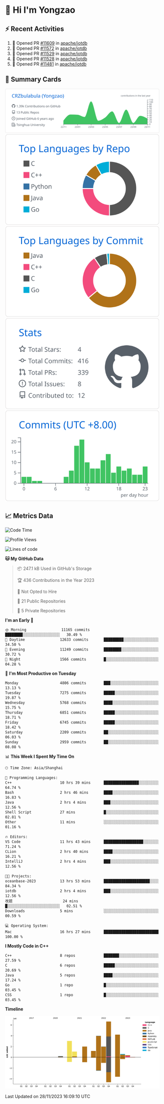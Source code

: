 # 👋 Hi I'm Yongzao

## ⚡ Recent Activities
<!--START_SECTION:activity-->
1. 💪 Opened PR [#11609](https://github.com/apache/iotdb/pull/11609) in [apache/iotdb](https://github.com/apache/iotdb)
2. 💪 Opened PR [#11572](https://github.com/apache/iotdb/pull/11572) in [apache/iotdb](https://github.com/apache/iotdb)
3. 💪 Opened PR [#11529](https://github.com/apache/iotdb/pull/11529) in [apache/iotdb](https://github.com/apache/iotdb)
4. 💪 Opened PR [#11528](https://github.com/apache/iotdb/pull/11528) in [apache/iotdb](https://github.com/apache/iotdb)
5. 💪 Opened PR [#11481](https://github.com/apache/iotdb/pull/11481) in [apache/iotdb](https://github.com/apache/iotdb)
<!--END_SECTION:activity-->

## 🎑 Summary Cards

[![](https://raw.githubusercontent.com/CRZbulabula/CRZbulabula/main/profile-summary-card-output/github/0-profile-details.svg)](https://github.com/vn7n24fzkq/github-profile-summary-cards)
[![](https://raw.githubusercontent.com/CRZbulabula/CRZbulabula/main/profile-summary-card-output/github/1-repos-per-language.svg)](https://github.com/vn7n24fzkq/github-profile-summary-cards) [![](https://raw.githubusercontent.com/CRZbulabula/CRZbulabula/main/profile-summary-card-output/github/2-most-commit-language.svg)](https://github.com/vn7n24fzkq/github-profile-summary-cards)
[![](https://raw.githubusercontent.com/CRZbulabula/CRZbulabula/main/profile-summary-card-output/github/3-stats.svg)](https://github.com/vn7n24fzkq/github-profile-summary-cards) [![](https://raw.githubusercontent.com/CRZbulabula/CRZbulabula/main/profile-summary-card-output/github/4-productive-time.svg)](https://github.com/vn7n24fzkq/github-profile-summary-cards)

## 📈 Metrics Data

<!--START_SECTION:waka-->
![Code Time](http://img.shields.io/badge/Code%20Time-487%20hrs%2053%20mins-blue)

![Profile Views](http://img.shields.io/badge/Profile%20Views-2-blue)

![Lines of code](https://img.shields.io/badge/From%20Hello%20World%20I%27ve%20Written-25.0%20million%20lines%20of%20code-blue)

**🐱 My GitHub Data** 

> 📦 247.1 kB Used in GitHub's Storage 
 > 
> 🏆 436 Contributions in the Year 2023
 > 
> 🚫 Not Opted to Hire
 > 
> 📜 21 Public Repositories 
 > 
> 🔑 5 Private Repositories 
 > 
**I'm an Early 🐤** 

```text
🌞 Morning                11165 commits       ████████░░░░░░░░░░░░░░░░░   30.49 % 
🌆 Daytime                12633 commits       █████████░░░░░░░░░░░░░░░░   34.50 % 
🌃 Evening                11249 commits       ████████░░░░░░░░░░░░░░░░░   30.72 % 
🌙 Night                  1566 commits        █░░░░░░░░░░░░░░░░░░░░░░░░   04.28 % 
```
📅 **I'm Most Productive on Tuesday** 

```text
Monday                   4806 commits        ███░░░░░░░░░░░░░░░░░░░░░░   13.13 % 
Tuesday                  7275 commits        █████░░░░░░░░░░░░░░░░░░░░   19.87 % 
Wednesday                5768 commits        ████░░░░░░░░░░░░░░░░░░░░░   15.75 % 
Thursday                 6851 commits        █████░░░░░░░░░░░░░░░░░░░░   18.71 % 
Friday                   6745 commits        █████░░░░░░░░░░░░░░░░░░░░   18.42 % 
Saturday                 2209 commits        ██░░░░░░░░░░░░░░░░░░░░░░░   06.03 % 
Sunday                   2959 commits        ██░░░░░░░░░░░░░░░░░░░░░░░   08.08 % 
```


📊 **This Week I Spent My Time On** 

```text
🕑︎ Time Zone: Asia/Shanghai

💬 Programming Languages: 
C++                      10 hrs 39 mins      ████████████████░░░░░░░░░   64.74 % 
Bash                     2 hrs 46 mins       ████░░░░░░░░░░░░░░░░░░░░░   16.83 % 
Java                     2 hrs 4 mins        ███░░░░░░░░░░░░░░░░░░░░░░   12.56 % 
Shell Script             27 mins             █░░░░░░░░░░░░░░░░░░░░░░░░   02.81 % 
Other                    11 mins             ░░░░░░░░░░░░░░░░░░░░░░░░░   01.16 % 

🔥 Editors: 
VS Code                  11 hrs 43 mins      ██████████████████░░░░░░░   71.24 % 
CLion                    2 hrs 40 mins       ████░░░░░░░░░░░░░░░░░░░░░   16.21 % 
IntelliJ                 2 hrs 4 mins        ███░░░░░░░░░░░░░░░░░░░░░░   12.56 % 

🐱‍💻 Projects: 
oceanbase-2023           13 hrs 53 mins      █████████████████████░░░░   84.34 % 
iotdb                    2 hrs 4 mins        ███░░░░░░░░░░░░░░░░░░░░░░   12.56 % 
改题                       24 mins             █░░░░░░░░░░░░░░░░░░░░░░░░   02.51 % 
Downloads                5 mins              ░░░░░░░░░░░░░░░░░░░░░░░░░   00.59 % 

💻 Operating System: 
Mac                      16 hrs 27 mins      █████████████████████████   100.00 % 
```

**I Mostly Code in C++** 

```text
C++                      8 repos             ███████░░░░░░░░░░░░░░░░░░   27.59 % 
C                        6 repos             █████░░░░░░░░░░░░░░░░░░░░   20.69 % 
Java                     5 repos             ████░░░░░░░░░░░░░░░░░░░░░   17.24 % 
Go                       1 repo              █░░░░░░░░░░░░░░░░░░░░░░░░   03.45 % 
CSS                      1 repo              █░░░░░░░░░░░░░░░░░░░░░░░░   03.45 % 
```



**Timeline**

![Lines of Code chart](https://raw.githubusercontent.com/CRZbulabula/CRZbulabula/main/assets/bar_graph.png)


 Last Updated on 28/11/2023 16:09:10 UTC
<!--END_SECTION:waka-->

